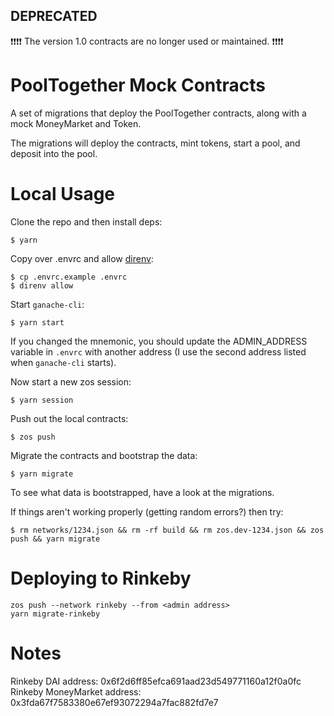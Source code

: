 ## DEPRECATED
  
❗️❗️❗️❗️ The version 1.0 contracts are no longer used or maintained. ❗️❗️❗️❗️

# PoolTogether Mock Contracts

A set of migrations that deploy the PoolTogether contracts, along with a mock MoneyMarket and Token.

The migrations will deploy the contracts, mint tokens, start a pool, and deposit into the pool.

# Local Usage

Clone the repo and then install deps:

```
$ yarn
```

Copy over .envrc and allow [direnv](https://direnv.net/):

```
$ cp .envrc.example .envrc
$ direnv allow
```

Start `ganache-cli`:

```
$ yarn start
```

If you changed the mnemonic, you should update the ADMIN_ADDRESS variable in `.envrc` with another address (I use the second address listed when `ganache-cli` starts).

Now start a new zos session:

```
$ yarn session
```

Push out the local contracts:

```
$ zos push
```

Migrate the contracts and bootstrap the data:

```
$ yarn migrate
```

To see what data is bootstrapped, have a look at the migrations.

If things aren't working properly (getting random errors?) then try:

```
$ rm networks/1234.json && rm -rf build && rm zos.dev-1234.json && zos push && yarn migrate
```


# Deploying to Rinkeby

```
zos push --network rinkeby --from <admin address>
yarn migrate-rinkeby
```

# Notes

Rinkeby DAI address: 0x6f2d6ff85efca691aad23d549771160a12f0a0fc
Rinkeby MoneyMarket address: 0x3fda67f7583380e67ef93072294a7fac882fd7e7
